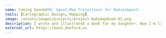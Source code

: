 ```yaml
---
name: Coming Soon&#58; &quot;Map Projections for Babies&quot;
tools: [Cartographic Design, Mapping]
image: /assets/images/projects/project-babymapbook-01.png
description: I wrote and illustrated a book for my daughter. Now I'm launching a Kickstarter campaign to raise funds for the first print run of <i>Map Projections for Babies</i> !
external_url: https://book.danford.us
---
```

